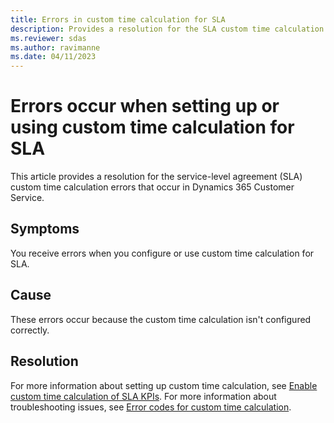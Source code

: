 ```yaml
---
title: Errors in custom time calculation for SLA
description: Provides a resolution for the SLA custom time calculation errors in Dynamics 365 Customer Service.
ms.reviewer: sdas
ms.author: ravimanne
ms.date: 04/11/2023
---
```

# Errors occur when setting up or using custom time calculation for SLA

This article provides a resolution for the service-level agreement (SLA) custom time calculation errors that occur in Dynamics 365 Customer Service.

## Symptoms

You receive errors when you configure or use custom time calculation for SLA.

## Cause

These errors occur because the custom time calculation isn't configured correctly.

## Resolution

For more information about setting up custom time calculation, see [Enable custom time calculation of SLA KPIs](/dynamics365/customer-service/enable-sla-custom-time-calculation#enable-custom-time-calculation-of-sla-kpis). For more information about troubleshooting issues, see [Error codes for custom time calculation](/dynamics365/customer-service/enable-sla-custom-time-calculation#error-codes-for-custom-time-calculation).
